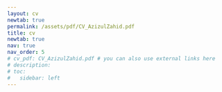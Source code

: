 ```yaml
---
layout: cv
newtab: true
permalink: /assets/pdf/CV_AzizulZahid.pdf
title: cv
newtab: true
nav: true
nav_order: 5
# cv_pdf: CV_AzizulZahid.pdf # you can also use external links here
# description:
# toc:
#   sidebar: left
---
```


